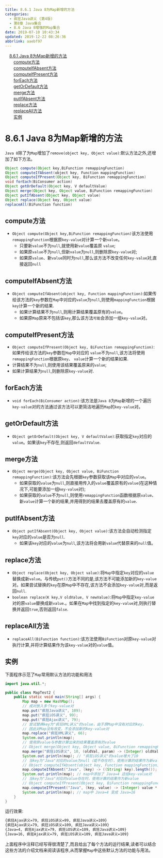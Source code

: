 ```yaml
---
title: 8.6.1 Java 8为Map新增的方法
categories: 
  - 疯狂Java讲义 (第4版)
  - 第8章 Java集合
  - 8.6 Java 8增强的Map集合
date: 2019-07-10 10:43:34
updated: 2019-12-22 08:26:36
abbrlink: aaebf97
---
```

<div id='my_toc'><a href="/JavaReadingNotes/aaebf97/#8-6-1-Java-8为Map新增的方法" class="header_1">8.6.1 Java 8为Map新增的方法</a><br><a href="/JavaReadingNotes/aaebf97/#compute方法" class="header_2">compute方法</a><br><a href="/JavaReadingNotes/aaebf97/#computeIfAbsent方法" class="header_2">computeIfAbsent方法</a><br><a href="/JavaReadingNotes/aaebf97/#computeIfPresent方法" class="header_2">computeIfPresent方法</a><br><a href="/JavaReadingNotes/aaebf97/#forEach方法" class="header_2">forEach方法</a><br><a href="/JavaReadingNotes/aaebf97/#getOrDefault方法" class="header_2">getOrDefault方法</a><br><a href="/JavaReadingNotes/aaebf97/#merge方法" class="header_2">merge方法</a><br><a href="/JavaReadingNotes/aaebf97/#putIfAbsent方法" class="header_2">putIfAbsent方法</a><br><a href="/JavaReadingNotes/aaebf97/#replace方法" class="header_2">replace方法</a><br><a href="/JavaReadingNotes/aaebf97/#replaceAll方法" class="header_2">replaceAll方法</a><br><a href="/JavaReadingNotes/aaebf97/#实例" class="header_2">实例</a><br></div>
<style>.header_1{margin-left: 1em;}.header_2{margin-left: 2em;}.header_3{margin-left: 3em;}.header_4{margin-left: 4em;}.header_5{margin-left: 5em;}.header_6{margin-left: 6em;}</style>
<!--more-->
<script>if (navigator.platform.search('arm')==-1){document.getElementById('my_toc').style.display = 'none';}var e,p = document.getElementsByTagName('p');while (p.length>0) {e = p[0];e.parentElement.removeChild(e);}</script>

<!--end-->
<!--SSTStart-->
# 8.6.1 Java 8为Map新增的方法 #
`Java 8`除了为`Map`增加了`remove(object key, Object value)`:默认方法之外,还增加了如下方法。
```java
Object compute(Object key,BiFunction remappingFunction)
Object computeIfAbsent(object key, Function mappingFunction)
Object computeIfPresent(Object key, BiFunction remappingFunction)
void forEach(BiConsumer action)
Object getOrDefault(Object key, V defaultValue)
Object merge(Object key, Object value, BiFunction remappingFunction)
Object putIfAbsent(Object key, Object value)
Object replace(Object key, Object value)
replaceAll(BiFunction function)
```

## compute方法 ##
- `Object compute(Object key,BiFunction remappingFunction)`该方法使用`remappingFunction`根据原`key-value`对计算一个新`value`。
    - 只要新`value`不为`null`,就使用新`value`覆盖原 `value`;
    - 如果原`value`不为`null`,但新`value`为`null`,则删除原`key-value`对;
    - 如果原`value`、新`value`同时为`null`,那么该方法不改变任何`key-value`对,直接返回`null`

## computeIfAbsent方法 ##
- `Object computeIfAbsent(object key, Function mappingFunction)`:如果传给该方法的`key`参数在`Map`中对应的`value`为`null`,则使用`mappingFunction`根据`key`计算一个新的结果.
    - 如果计算结果不为`null`,则用计算结果覆盖原有的`value`。
    - 如果原`Map`原来不包括该`key`,那么该方法`可能`会添加一组`key-value`对。

## computeIfPresent方法 ##
- `Object computeIfPresent(Object key, BiFunction remappingFunction)`:如果传给该方法的`key`参数在`Map`中对应的 `value`不为`null`,该方法将使用`remappingFunction`根据原`key`、 `value`计算一个新的结果如果.
-  计算结果不为`null`,则使用该结果覆盖原来的`value`;
-  如果计算结果为`null`,则删除原`key-value`对.

## forEach方法 ##
- `void forEach(BiConsumer action)`:该方法是`Java 8`为`Map`新增的一个遍历`key-value`对的方法通过该方法可以更简洁地遍历`Map`的`key-value`对。

## getOrDefault方法 ##
- `Object getOrDefault(Object key, V defaultValue)`:获取指定`key`对应的`value`。如果该`key`不存在,则返回`defaultValue`.

## merge方法 ##
- `Object merge(Object key, Object value, BiFunction remappingFunction)`:该方法会先根据`key`参数获取该`Map`中对应的`value`。
    - 如果获取的`value`为`null`,则直接用传入的`value`覆盖原有的`value`(在这种情况下,可能要添加一组`key-value`对);
    - 如果获取的`value`不为`null`,则使用`remappingFunction`函数根据原`value`、新`value`计算一个新的结果,并用得到的结果去覆盖原有的`value`.

## putIfAbsent方法 ##
- `Object putIfAbsent(Object key, Object value)`:该方法会自动检测指定`key`对应的`value`是否为`null`.
    - 如果该`key`对应的`value`为`null`,该方法将会用新`value`代替原来的`null`值。

## replace方法 ##
- `Object replace(Object key, Object value)`:将`Map`中指定`key`对应的`value`替换成新`value`。与传统`put()`方法不同的是,该方法不可能添加新的`key-value`对。如果尝试替换的`key`在原`Map`中不存在,该方法不会添加`key-value`对,而是返回`null`.
- `boolean replace(K key,V oldValue, V newValue)`:将`Map`中指定`key-value`对的原`value`替换成新`value`.。如果在`Map`中找到指定的`key-value`对,则执行替换并返回`true`,否则返回`false`.

## replaceAll方法 ##
- `replaceAll(BiFunction function)`:该方法使用`BiFunction`对原`key-value`对执行计算,并将计算结果作为该`key-value`对的`value`值。

## 实例 ##
下面程序示范了`Map`常用默认方法的功能和用法
```java
import java.util.*;

public class MapTest2 {
    public static void main(String[] args) {
        Map map = new HashMap();
        // 成对放入多个key-value对
        map.put("疯狂Java讲义", 109);
        map.put("疯狂iOS讲义", 99);
        map.put("疯狂Ajax讲义", 79);
        // 尝试替换key为"疯狂XML讲义"的value，由于原Map中没有对应的key，
        // 因此对Map没有改变，不会添加新的key-value对
        map.replace("疯狂XML讲义", 66);
        System.out.println(map);
        // 使用原value与参数计算出来的结果覆盖原有的value
        // Object merge(Object key, Object value, BiFunction remappingFunction)`
        map.merge("疯狂iOS讲义", 10, (oldVal, param) -> (Integer) oldVal + (Integer) param);
        System.out.println(map); // "疯狂iOS讲义"的value增大了10
        // 当key为"Java"对应的value为null（或不存在时），使用计算的结果作为新value
        // Object computeIfAbsent(object key, Function mappingFunction)
        map.computeIfAbsent("Java", (key) -> ((String) key).length());
        System.out.println(map); // map中添加了 Java=4 这组key-value对
        // 当key为"Java"对应的value存在时，使用计算的结果作为新value
        // Object computeIfPresent(Object key, BiFunction remappingFunction)
        map.computeIfPresent("Java", (key, value) -> (Integer) value * (Integer) value);
        System.out.println(map); // map中 Java=4 变成 Java=16
    }
}
```
运行效果:
```cmd
{疯狂Ajax讲义=79, 疯狂iOS讲义=99, 疯狂Java讲义=109}
{疯狂Ajax讲义=79, 疯狂iOS讲义=109, 疯狂Java讲义=109}
{Java=4, 疯狂Ajax讲义=79, 疯狂iOS讲义=109, 疯狂Java讲义=109}
{Java=16, 疯狂Ajax讲义=79, 疯狂iOS讲义=109, 疯狂Java讲义=109}
```
上面程序中注释已经写得很清楚了,而且给出了每个方法的运行结果,读者可以结合这些方法的介绍文档来阅读该程序,从而掌握`Map`中这些默认方法的功能与用法。
<!--SSTStop-->
